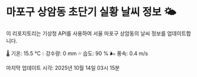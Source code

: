 
# 마포구 상암동 초단기 실황 날씨 정보 🌤️

이 리포지토리는 기상청 API를 사용하여 서울 마포구 상암동의 날씨 정보를 업데이트합니다. 

🌡️ 기온: 15.5 ℃
💧 강수량: 0 mm
💦 습도: 90 %
🌬️ 풍속: 0.4 m/s

마지막 업데이트 시각: 2025년 10월 14일 03시 15분    
